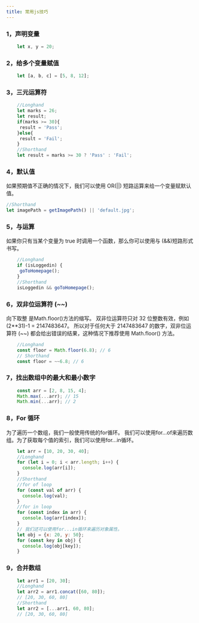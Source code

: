 ```yaml
---
title: 常用js技巧
---
```


### 1，声明变量
``` javascript
    let x, y = 20;
```

### 2，给多个变量赋值
``` javascript
    let [a, b, c] = [5, 8, 12];
```

### 3，三元运算符
``` javascript
    //Longhand
    let marks = 26;
    let result;
    if(marks >= 30){
     result = 'Pass';
    }else{
     result = 'Fail';
    }
    //Shorthand
    let result = marks >= 30 ? 'Pass' : 'Fail';
```

### 4，默认值
如果预期值不正确的情况下，我们可以使用 OR(||) 短路运算来给一个变量赋默认值。
``` javascript
//Shorthand
let imagePath = getImagePath() || 'default.jpg';
```

### 5，与运算
如果你只有当某个变量为 true 时调用一个函数，那么你可以使用与 (&&)短路形式书写。
``` javascript
    //Longhand
    if (isLoggedin) {
     goToHomepage();
    }
    //Shorthand
    isLoggedin && goToHomepage();
```

### 6，双非位运算符 (~~)
向下取整 是Math.floor()方法的缩写。
双非位运算符只对 32 位整数有效，例如 (2**31)-1 = 2147483647。
所以对于任何大于 2147483647 的数字，双非位运算符 (~~) 都会给出错误的结果，这种情况下推荐使用 Math.floor() 方法。
``` javascript
    //Longhand
    const floor = Math.floor(6.8); // 6
    // Shorthand
    const floor = ~~6.8; // 6
```

### 7，找出数组中的最大和最小数字
``` javascript
    const arr = [2, 8, 15, 4];
    Math.max(...arr); // 15
    Math.min(...arr); // 2
```

### 8，For 循环
为了遍历一个数组，我们一般使用传统的for循环。
我们可以使用for...of来遍历数组。为了获取每个值的索引，我们可以使用for...in循环。
``` javascript
    let arr = [10, 20, 30, 40];
    //Longhand
    for (let i = 0; i < arr.length; i++) {
      console.log(arr[i]);
    }
    //Shorthand
    //for of loop
    for (const val of arr) {
      console.log(val);
    }
    //for in loop
    for (const index in arr) {
      console.log(arr[index]);
    }
    // 我们还可以使用for...in循环来遍历对象属性。
    let obj = {x: 20, y: 50};
    for (const key in obj) {
      console.log(obj[key]);
    }
```

### 9，合并数组
``` javascript
    let arr1 = [20, 30];
    //Longhand
    let arr2 = arr1.concat([60, 80]);
    // [20, 30, 60, 80]
    //Shorthand
    let arr2 = [...arr1, 60, 80];
    // [20, 30, 60, 80]
```

